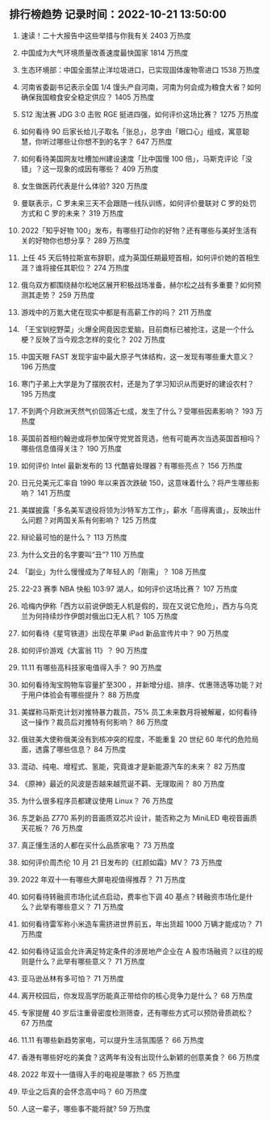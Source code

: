 
## 排行榜趋势 记录时间：2022-10-21 13:50:00
  
  1. 速读！二十大报告中这些举措与你我有关 2403 万热度
    
  2. 中国成为大气环境质量改善速度最快国家 1814 万热度
    
  3. 生态环境部：中国全面禁止洋垃圾进口，已实现固体废物零进口 1538 万热度
    
  4. 河南省委副书记表示全国 1/4 馒头产自河南，河南为何会成为粮食大省？如何确保我国粮食安全稳定供应？ 1405 万热度
    
  5. S12 淘汰赛 JDG 3:0 击败 RGE 挺进四强，如何评价这场比赛？ 1275 万热度
    
  6. 如何看待 90 后家长给儿子取名「张总」，总字由「眼口心」组成，寓意聪慧，你听过哪些让你想不到的名字？ 647 万热度
    
  7. 如何看待美国网友吐槽加州建设速度「比中国慢 100 倍」，马斯克评论「没错」？这一现象的成因有哪些？ 409 万热度
    
  8. 女生做医药代表是什么体验? 320 万热度
    
  9. 曼联表示，C 罗未来三天不会跟随一线队训练，如何评价曼联对 C 罗的处罚方式和 C 罗的未来？ 319 万热度
    
  10. 2022「知乎好物 100」发布，有哪些打动你的好物？还有哪些与美好生活有关的好物你也想分享？ 289 万热度
    
  11. 上任 45 天后特拉斯宣布辞职，成为英国任期最短首相，如何评价她的首相生涯？谁将接任其职位？ 274 万热度
    
  12. 俄乌双方都围绕赫尔松地区展开积极战场准备，赫尔松之战有多重要？如何预测其走势？ 259 万热度
    
  13. 游戏中的万氪大佬在现实中都是有高薪工作的吗？ 211 万热度
    
  14. 「王宝钏挖野菜」火爆全网竟因恋爱脑，目前商标已被抢注，这是一个什么梗？反映了当今观念怎样的变化？ 202 万热度
    
  15. 中国天眼 FAST 发现宇宙中最大原子气体结构，这一发现有哪些重大意义？ 196 万热度
    
  16. 寒门子弟上大学是为了摆脱农村，还是为了学习知识从而更好的建设农村？ 195 万热度
    
  17. 不到两个月欧洲天然气价回落近七成，发生了什么？受哪些因素影响？ 193 万热度
    
  18. 英国前首相约翰逊或将参加保守党党首竞选，他有可能再次当选英国首相吗？ 哪些信息值得关注？ 190 万热度
    
  19. 如何评价 Intel 最新发布的 13 代酷睿处理器？有哪些亮点？ 156 万热度
    
  20. 日元兑美元汇率自 1990 年以来首次跌破 150，这意味着什么？将产生哪些影响？ 141 万热度
    
  21. 美媒披露「多名美军退役将领为沙特军方工作」，薪水「高得离谱」，反映出什么问题？对两国关系有何影响？ 125 万热度
    
  22. 辩论最可怕的是什么？ 113 万热度
    
  23. 为什么文丑的名字要叫“丑”? 110 万热度
    
  24. 「副业」为什么慢慢成为了年轻人的「刚需」？ 108 万热度
    
  25. 22-23 赛季 NBA 快船 103:97 湖人，如何评价这场比赛？ 107 万热度
    
  26. 哈梅内伊称「西方以前说伊朗无人机是假的，现在又说它危险」，西方与乌克兰为何持续炒作伊朗对俄出口无人机？ 105 万热度
    
  27. 如何看待《星穹铁道》出现在苹果 iPad 新品宣传片中？ 90 万热度
    
  28. 如何评价游戏《大富翁 11》？ 90 万热度
    
  29. 11.11 有哪些高科技家电值得入手？ 90 万热度
    
  30. 如何看待淘宝购物车容量扩至300 ，并新增分组、排序、优惠筛选等功能？对于用户体验会有哪些提升？ 88 万热度
    
  31. 美媒称马斯克计划对推特暴力裁员，75% 员工未来数月将被解雇，如何看待这一操作？裁员后对推特有何影响？ 86 万热度
    
  32. 俄驻美大使称俄美没有到核冲突的程度，不能重复 20 世纪 60 年代的危险局面，透露了哪些信息？ 84 万热度
    
  33. 混动、纯电、增程式、氢能，究竟谁才是新能源汽车的未来？ 82 万热度
    
  34. 《原神》最近的风波是否越来越荒诞不羁、无理取闹？ 80 万热度
    
  35. 为什么很多程序员都建议使用 Linux？ 76 万热度
    
  36. 东芝新品 Z770 系列的音画质双芯片设计，能否称之为 MiniLED 电视音画质天花板？ 76 万热度
    
  37. 真正懂生活的人都在买什么品质家电？ 73 万热度
    
  38. 如何评价周杰伦 10 月 21 日发布的《红颜如霜》MV？ 73 万热度
    
  39. 2022 年双十一有哪些大屏电视值得推荐？ 71 万热度
    
  40. 如何看待转融资市场化试点启动，费率也下调 40 基点？转融资市场化是什么？此举有哪些意义？ 71 万热度
    
  41. 如何看待雷军称小米造车需挤进世界前五，年出货超 1000 万辆才能成功？ 71 万热度
    
  42. 如何看待证监会允许满足特定条件的涉房地产企业在 A 股市场融资？以往的规则是什么？此举有哪些意义？ 71 万热度
    
  43. 亚马逊丛林有多可怕？ 71 万热度
    
  44. 离开校园后，你发现高学历能真正带给你的核心竞争力是什么？ 68 万热度
    
  45. 专家提醒 40 岁后注重骨密度检测筛查，还有哪些方式可以预防骨质疏松？ 67 万热度
    
  46. 11.11 有哪些新趋势家电，可以提升生活氛围感？ 66 万热度
    
  47. 香港有哪些好吃的美食？这两年有没有出现什么新颖的创意美食？ 66 万热度
    
  48. 2022 年双十一值得入手的电视是哪款？ 65 万热度
    
  49. 毕业之后真的会怀念高中吗？ 60 万热度
    
  50. 人这一辈子，哪些事不能将就? 59 万热度
    